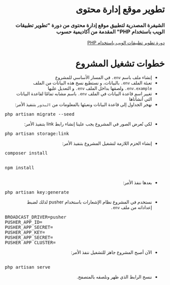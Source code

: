 <div dir="rtl">

# تطوير موقع إدارة محتوى

### الشيفرة المصدرية لتطبيق موقع إدارة محتوى من دورة "تطوير تطبيقات الويب باستخدام PHP" المقدمة من أكاديمية حسوب

<a href="https://academy.hsoub.com/learn/php-web-application-development/">دورة تطوير تطبيقات الويب باستخدام  PHP</a>

# خطوات تشغيل المشروع

* إنشاء ملف باسم `env.` في المسار الأساسي للمشروع
* تعبئة الملف `env.` بالبيانات، و نستطيع نسخ هذه البيانات من الملف `env.example.` ولصقها بداخل الملف `env.` و التعديل عليها
* تغيير اسم قاعدة البيانات في الملف `env.` باسم مشابه تمامًا لقاعدة البيانات التي أنشأناها
* نهجر الجداول إلى قاعدة البيانات ونعبئها بالمعلومات من `البذور` بتنفيذ الأمر:

<pre dir="ltr">
php artisan migrate --seed
</pre>

* لكي تُعرض الصور في المشروع يجب علينا إنشاء رابط link بتنفيذ الأمر:
<pre dir="ltr">
php artisan storage:link
</pre>

* إنشاء الحزم اللازمة لتشغيل المشروع بتنفيذ الأمر:
<pre dir="ltr">
composer install
</pre>

<pre dir="ltr">

npm install

</pre>
* بعدها ننفذ الأمر:
<pre dir="ltr">
php artisan key:generate
</pre>

* نستخدم في المشروع نظام الإشعارات باستخدام pusher لذلك لضبط إعداداته من ملف `env.`

<pre dir="ltr">
BROADCAST_DRIVER=pusher
PUSHER_APP_ID=
PUSHER_APP_SECRET=
PUSHER_APP_KEY=
PUSHER_APP_SECRET=
PUSHER_APP_CLUSTER=
</pre>

* الآن أصبح المشروع جاهز للتشغيل ننفذ الأمر:

<pre dir="ltr">

php artisan serve
</pre>

* ننسخ الرابط الذي ظهر ونلصقه بالمتصفح.

</div>

